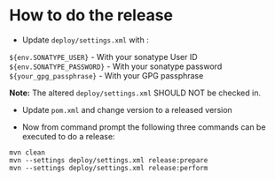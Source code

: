 # How to do the release

* Update `deploy/settings.xml` with :

`${env.SONATYPE_USER}` - With your sonatype User ID
`${env.SONATYPE_PASSWORD}` - With your sonatype password
`${your_gpg_passphrase}` - With your GPG passphrase

**Note:** The altered `deploy/settings.xml` SHOULD NOT be checked in.

* Update `pom.xml` and change version to a released version

* Now from command prompt the following three commands can be executed to do a release:

```
mvn clean
mvn --settings deploy/settings.xml release:prepare
mvn --settings deploy/settings.xml release:perform
```
